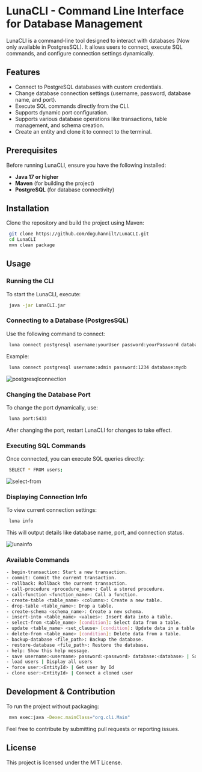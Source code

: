 # LunaCLI - Command Line Interface for Database Management

LunaCLI is a command-line tool designed to interact with databases (Now only available in PostgresSQL). It allows users to connect, execute SQL commands, and configure connection settings dynamically.

## Features
- Connect to PostgreSQL databases with custom credentials.
- Change database connection settings (username, password, database name, and port).
- Execute SQL commands directly from the CLI.
- Supports dynamic port configuration.
- Supports various database operations like transactions, table management, and schema creation.
- Create an entity and clone it to connect to the terminal.

## Prerequisites
Before running LunaCLI, ensure you have the following installed:
- **Java 17 or higher**
- **Maven** (for building the project)
- **PostgreSQL** (for database connectivity)

## Installation
Clone the repository and build the project using Maven:
```sh
 git clone https://github.com/doguhannilt/LunaCLI.git
 cd LunaCLI
 mvn clean package
```

## Usage

### Running the CLI
To start the LunaCLI, execute:
```sh
 java -jar LunaCLI.jar
```

### Connecting to a Database (PostgresSQL)
Use the following command to connect:
```sh
 luna connect postgresql username:yourUser password:yourPassword database:yourDatabase
```
Example:
```sh
 luna connect postgresql username:admin password:1234 database:mydb
```
![postgresqlconnection](https://github.com/user-attachments/assets/5a310268-b399-4044-9b3b-fc5cc1dfc089)


### Changing the Database Port
To change the port dynamically, use:
```sh
 luna port:5433
```
After changing the port, restart LunaCLI for changes to take effect.

### Executing SQL Commands
Once connected, you can execute SQL queries directly:
```sh
 SELECT * FROM users;
```
![select-from](https://github.com/user-attachments/assets/a772bf09-4840-4463-b3d6-91ce8e8d1fa7)

### Displaying Connection Info
To view current connection settings:
```sh
 luna info
```
This will output details like database name, port, and connection status.

![lunainfo](https://github.com/user-attachments/assets/420848d6-5ba2-4b61-86f8-faed8d6c0e0f)



### Available Commands
```sh
- begin-transaction: Start a new transaction.
- commit: Commit the current transaction.
- rollback: Rollback the current transaction.
- call-procedure <procedure_name>: Call a stored procedure.
- call-function <function_name>: Call a function.
- create-table <table_name> <columns>: Create a new table.
- drop-table <table_name>: Drop a table.
- create-schema <schema_name>: Create a new schema.
- insert-into <table_name> <values>: Insert data into a table.
- select-from <table_name> [condition]: Select data from a table.
- update <table_name> <set_clause> [condition]: Update data in a table.
- delete-from <table_name> [condition]: Delete data from a table.
- backup-database <file_path>: Backup the database.
- restore-database <file_path>: Restore the database.
- help: Show this help message.
- save username:<username> password:<password> database:<database> | Save User
- load users | Display all users
- force user:<EntityId> | Get user by Id
- clone user:<EntityId> | Connect a cloned user
```

## Development & Contribution
To run the project without packaging:
```sh
 mvn exec:java -Dexec.mainClass="org.cli.Main"
```

Feel free to contribute by submitting pull requests or reporting issues.

## License
This project is licensed under the MIT License.


